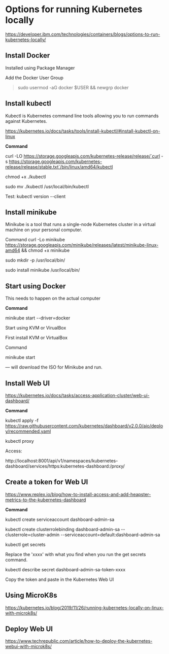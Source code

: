 # Options for running Kubernetes locally

https://developer.ibm.com/technologies/containers/blogs/options-to-run-kubernetes-locally/

## Install Docker

Installed using Package Manager

Add the Docker User Group

> sudo usermod -aG docker $USER && newgrp docker


## Install kubectl

Kubectl is Kubernetes command line tools allowing you to run commands against Kubernetes. 

https://kubernetes.io/docs/tasks/tools/install-kubectl/#install-kubectl-on-linux

**Command**

curl -LO https://storage.googleapis.com/kubernetes-release/release/`curl -s https://storage.googleapis.com/kubernetes-release/release/stable.txt`/bin/linux/amd64/kubectl

chmod +x ./kubectl

sudo mv ./kubectl /usr/local/bin/kubectl

Test: kubectl version --client



## Install minikube

Minikube is a tool that runs a single-node Kubernetes cluster in a virtual machine on your personal computer.

Command
curl -Lo minikube https://storage.googleapis.com/minikube/releases/latest/minikube-linux-amd64 && chmod +x minikube

sudo mkdir -p /usr/local/bin/

sudo install minikube /usr/local/bin/


## Start using Docker

This needs to happen on the actual computer

**Command**

minikube start --driver=docker

Start using KVM or VirualBox

First install KVM or VirtualBox

Command

minikube start

— will download the ISO for Minikube and run. 


## Install Web UI

https://kubernetes.io/docs/tasks/access-application-cluster/web-ui-dashboard/

**Command**

kubectl apply -f https://raw.githubusercontent.com/kubernetes/dashboard/v2.0.0/aio/deploy/recommended.yaml

kubectl proxy

Access:

http://localhost:8001/api/v1/namespaces/kubernetes-dashboard/services/https:kubernetes-dashboard:/proxy/

## Create a token for Web UI

https://www.replex.io/blog/how-to-install-access-and-add-heapster-metrics-to-the-kubernetes-dashboard

**Command**

kubectl create serviceaccount dashboard-admin-sa

kubectl create clusterrolebinding dashboard-admin-sa --clusterrole=cluster-admin --serviceaccount=default:dashboard-admin-sa

kubectl get secrets

Replace the 'xxxx' with what you find when you run the get secrets command. 

kubectl describe secret dashboard-admin-sa-token-xxxx

Copy the token and paste in the Kubernetes Web UI



## Using MicroK8s

https://kubernetes.io/blog/2019/11/26/running-kubernetes-locally-on-linux-with-microk8s/



## Deploy Web UI

https://www.techrepublic.com/article/how-to-deploy-the-kubernetes-webui-with-microk8s/

